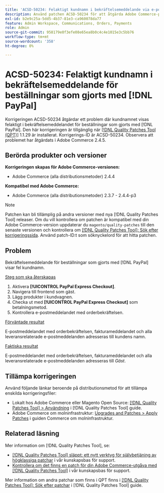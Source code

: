 ```yaml
---
title: 'ACSD-50234: Felaktigt kundnamn i bekräftelsemeddelande via e-post för beställningar som gjorts med [!DNL PayPal]'
description: Använd patchen ACSD-50234 för att åtgärda Adobe Commerce-problemet där kundnamnet visas felaktigt i bekräftelsemeddelandet för beställningar som gjorts med [!DNL PayPal].
exl-id: b2e9c25a-5dd5-4b37-81e3-ca960078da77
feature: Admin Workspace, Communications, Orders, Payments
role: Admin
source-git-commit: 958179e0f3efe08e65ea8b0c4c4e1015e3c5bb76
workflow-type: tm+mt
source-wordcount: '358'
ht-degree: 0%

---
```


# ACSD-50234: Felaktigt kundnamn i bekräftelsemeddelande för beställningar som gjorts med [!DNL PayPal]

Korrigeringen ACSD-50234 åtgärdar ett problem där kundnamnet visas felaktigt i bekräftelsemeddelandet för beställningar som gjorts med [!DNL PayPal]. Den här korrigeringen är tillgänglig när [[!DNL Quality Patches Tool (QPT)]](/help/announcements/adobe-commerce-announcements/magento-quality-patches-released-new-tool-to-self-serve-quality-patches.md) 1.1.29 är installerat. Korrigerings-ID är ACSD-50234. Observera att problemet har åtgärdats i Adobe Commerce 2.4.5.

## Berörda produkter och versioner

**Korrigeringen skapas för Adobe Commerce-versionen:**

* Adobe Commerce (alla distributionsmetoder) 2.4.4

**Kompatibel med Adobe Commerce:**

* Adobe Commerce (alla distributionsmetoder) 2.3.7 - 2.4.4-p3

>[!NOTE]
>
>Patchen kan bli tillämplig på andra versioner med nya [!DNL Quality Patches Tool] releaser. Om du vill kontrollera om patchen är kompatibel med din Adobe Commerce-version uppdaterar du `magento/quality-patches` till den senaste versionen och kontrollera om [[!DNL Quality Patches Tool]: Sök efter korrigeringssida](https://experienceleague.adobe.com/tools/commerce-quality-patches/index.html). Använd patch-ID:t som söknyckelord för att hitta patchen.

## Problem

Bekräftelsemeddelande för beställningar som gjorts med [!DNL PayPal] visar fel kundnamn.

<u>Steg som ska återskapas</u>

1. Aktivera **[!UICONTROL PayPal Express Checkout]**.
1. Navigera till frontend som gäst.
1. Lägg produkter i kundvagnen.
1. Checka ut med **[!UICONTROL PayPal Express Checkout]** som betalningsmetod.
1. Kontrollera e-postmeddelandet med orderbekräftelsen.

<u>Förväntade resultat</u>

E-postmeddelandet med orderbekräftelsen, fakturameddelandet och alla leveransrelaterade e-postmeddelanden adresseras till kundens namn.

<u>Faktiska resultat</u>

E-postmeddelandet med orderbekräftelsen, fakturameddelandet och alla leveransrelaterade e-postmeddelanden adresseras till *Gäst*.

## Tillämpa korrigeringen

Använd följande länkar beroende på distributionsmetod för att tillämpa enskilda korrigeringsfiler:

* Lokalt hos Adobe Commerce eller Magento Open Source: [[!DNL Quality Patches Tool] > Användning](https://experienceleague.adobe.com/docs/commerce-operations/tools/quality-patches-tool/usage.html) i [!DNL Quality Patches Tool] guide.
* Adobe Commerce om molninfrastruktur: [Upgrades and Patches > Apply Patches](https://experienceleague.adobe.com/docs/commerce-cloud-service/user-guide/develop/upgrade/apply-patches.html) i guiden Commerce om molninfrastruktur.

## Relaterad läsning

Mer information om [!DNL Quality Patches Tool], se:

* [[!DNL Quality Patches Tool] släppt: ett nytt verktyg för självbetjäning av högklassiga patchar](/help/announcements/adobe-commerce-announcements/magento-quality-patches-released-new-tool-to-self-serve-quality-patches.md) i vår kunskapsbas för support.
* [Kontrollera om det finns en patch för din Adobe Commerce-utgåva med [!DNL Quality Patches Tool]](/help/support-tools/patches-available-in-qpt-tool/check-patch-for-magento-issue-with-magento-quality-patches.md) i vår kunskapsbas för support.

Mer information om andra patchar som finns i QPT finns i [[!DNL Quality Patches Tool]: Sök efter patchar](https://experienceleague.adobe.com/tools/commerce-quality-patches/index.html) i [!DNL Quality Patches Tool] guide.

